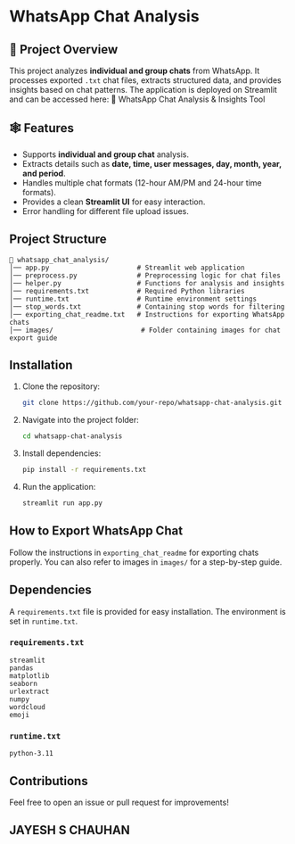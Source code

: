 # WhatsApp Chat Analysis

## 📌 Project Overview
This project analyzes **individual and group chats** from WhatsApp. It processes exported `.txt` chat files, extracts structured data, and provides insights based on chat patterns. The application is deployed on Streamlit and can be accessed here:
🔗 WhatsApp Chat Analysis & Insights Tool

## 🕸️ Features
- Supports **individual and group chat** analysis.
- Extracts details such as **date, time, user messages, day, month, year, and period**.
- Handles multiple chat formats (12-hour AM/PM and 24-hour time formats).
- Provides a clean **Streamlit UI** for easy interaction.
- Error handling for different file upload issues.

## Project Structure
```
📂 whatsapp_chat_analysis/
│── app.py                      # Streamlit web application
│── preprocess.py               # Preprocessing logic for chat files
│── helper.py                   # Functions for analysis and insights
│── requirements.txt            # Required Python libraries
│── runtime.txt                 # Runtime environment settings
│── stop_words.txt              # Containing stop words for filtering
│── exporting_chat_readme.txt   # Instructions for exporting WhatsApp chats
│── images/                      # Folder containing images for chat export guide
```

## Installation
1. Clone the repository:
   ```sh
   git clone https://github.com/your-repo/whatsapp-chat-analysis.git
   ```
2. Navigate into the project folder:
   ```sh
   cd whatsapp-chat-analysis
   ```
3. Install dependencies:
   ```sh
   pip install -r requirements.txt
   ```
4. Run the application:
   ```sh
   streamlit run app.py
   ```

## How to Export WhatsApp Chat
Follow the instructions in `exporting_chat_readme` for exporting chats properly. You can also refer to images in `images/` for a step-by-step guide.

## Dependencies
A `requirements.txt` file is provided for easy installation. The environment is set in `runtime.txt`.

### `requirements.txt`
```
streamlit
pandas
matplotlib
seaborn
urlextract
numpy
wordcloud
emoji
```

### `runtime.txt`
```
python-3.11
```

## Contributions
Feel free to open an issue or pull request for improvements!

## JAYESH S CHAUHAN
